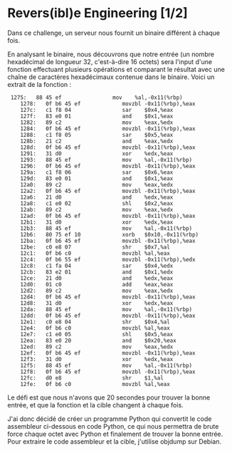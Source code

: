
# Revers(ibl)e Engineering [1/2]

Dans ce challenge, un serveur nous fournit un binaire différent à chaque fois.

En analysant le binaire, nous découvrons que notre entrée (un nombre hexadécimal de longueur 32, c'est-à-dire 16 octets) sera l'input d'une fonction effectuant plusieurs opérations et comparant le résultat avec une chaîne de caractères hexadécimaux contenue dans le binaire. Voici un extrait de la fonction :

```
 1275:   88 45 ef                mov    %al,-0x11(%rbp)
    1278:   0f b6 45 ef             movzbl -0x11(%rbp),%eax
    127c:   c1 f8 04                sar    $0x4,%eax
    127f:   83 e0 01                and    $0x1,%eax
    1282:   89 c2                   mov    %eax,%edx
    1284:   0f b6 45 ef             movzbl -0x11(%rbp),%eax
    1288:   c1 f8 05                sar    $0x5,%eax
    128b:   21 c2                   and    %eax,%edx
    128d:   0f b6 45 ef             movzbl -0x11(%rbp),%eax
    1291:   31 d0                   xor    %edx,%eax
    1293:   88 45 ef                mov    %al,-0x11(%rbp)
    1296:   0f b6 45 ef             movzbl -0x11(%rbp),%eax
    129a:   c1 f8 06                sar    $0x6,%eax
    129d:   83 e0 01                and    $0x1,%eax
    12a0:   89 c2                   mov    %eax,%edx
    12a2:   0f b6 45 ef             movzbl -0x11(%rbp),%eax
    12a6:   21 d0                   and    %edx,%eax
    12a8:   c1 e0 02                shl    $0x2,%eax
    12ab:   89 c2                   mov    %eax,%edx
    12ad:   0f b6 45 ef             movzbl -0x11(%rbp),%eax
    12b1:   31 d0                   xor    %edx,%eax
    12b3:   88 45 ef                mov    %al,-0x11(%rbp)
    12b6:   80 75 ef 10             xorb   $0x10,-0x11(%rbp)
    12ba:   0f b6 45 ef             movzbl -0x11(%rbp),%eax
    12be:   c0 e8 07                shr    $0x7,%al
    12c1:   0f b6 c0                movzbl %al,%eax
    12c4:   0f b6 55 ef             movzbl -0x11(%rbp),%edx
    12c8:   c1 fa 04                sar    $0x4,%edx
    12cb:   83 e2 01                and    $0x1,%edx
    12ce:   21 d0                   and    %edx,%eax
    12d0:   01 c0                   add    %eax,%eax
    12d2:   89 c2                   mov    %eax,%edx
    12d4:   0f b6 45 ef             movzbl -0x11(%rbp),%eax
    12d8:   31 d0                   xor    %edx,%eax
    12da:   88 45 ef                mov    %al,-0x11(%rbp)
    12dd:   0f b6 45 ef             movzbl -0x11(%rbp),%eax
    12e1:   c0 e8 04                shr    $0x4,%al
    12e4:   0f b6 c0                movzbl %al,%eax
    12e7:   c1 e0 05                shl    $0x5,%eax
    12ea:   83 e0 20                and    $0x20,%eax
    12ed:   89 c2                   mov    %eax,%edx
    12ef:   0f b6 45 ef             movzbl -0x11(%rbp),%eax
    12f3:   31 d0                   xor    %edx,%eax
    12f5:   88 45 ef                mov    %al,-0x11(%rbp)
    12f8:   0f b6 45 ef             movzbl -0x11(%rbp),%eax
    12fc:   d0 e8                   shr    $1,%al
    12fe:   0f b6 c0                movzbl %al,%eax
```

Le défi est que nous n'avons que 20 secondes pour trouver la bonne entrée, et que la fonction et la cible changent à chaque fois.

J'ai donc décidé de créer un programme Python qui convertit le code assembleur ci-dessous en code Python, ce qui nous permettra de brute force  chaque octet avec Python et finalement de trouver la bonne entrée. Pour extraire le code assembleur et la cible, j'utilise objdump sur Debian.






